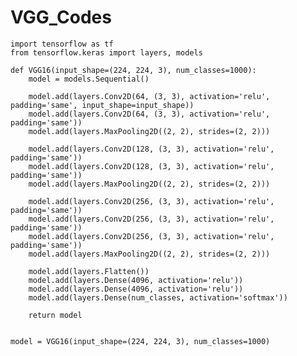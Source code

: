 # VGG_Codes

    import tensorflow as tf
    from tensorflow.keras import layers, models

    def VGG16(input_shape=(224, 224, 3), num_classes=1000):
        model = models.Sequential()
    
        model.add(layers.Conv2D(64, (3, 3), activation='relu', padding='same', input_shape=input_shape))
        model.add(layers.Conv2D(64, (3, 3), activation='relu', padding='same'))
        model.add(layers.MaxPooling2D((2, 2), strides=(2, 2)))

        model.add(layers.Conv2D(128, (3, 3), activation='relu', padding='same'))
        model.add(layers.Conv2D(128, (3, 3), activation='relu', padding='same'))
        model.add(layers.MaxPooling2D((2, 2), strides=(2, 2)))

        model.add(layers.Conv2D(256, (3, 3), activation='relu', padding='same'))
        model.add(layers.Conv2D(256, (3, 3), activation='relu', padding='same'))
        model.add(layers.Conv2D(256, (3, 3), activation='relu', padding='same'))
        model.add(layers.MaxPooling2D((2, 2), strides=(2, 2)))

        model.add(layers.Flatten())
        model.add(layers.Dense(4096, activation='relu'))
        model.add(layers.Dense(4096, activation='relu'))
        model.add(layers.Dense(num_classes, activation='softmax'))

        return model


    model = VGG16(input_shape=(224, 224, 3), num_classes=1000)
